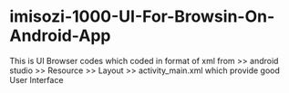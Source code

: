 # imisozi-1000-UI-For-Browsin-On-Android-App
This is UI Browser codes which coded in format of xml from >> android studio >> Resource >> Layout >> activity_main.xml which provide good User Interface 
